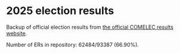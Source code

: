 # 2025 election results

Backup of official election results from [the official COMELEC results website](https://2025electionresults.comelec.gov.ph).
















Number of ERs in repository: 62484/93387 (66.90%).
